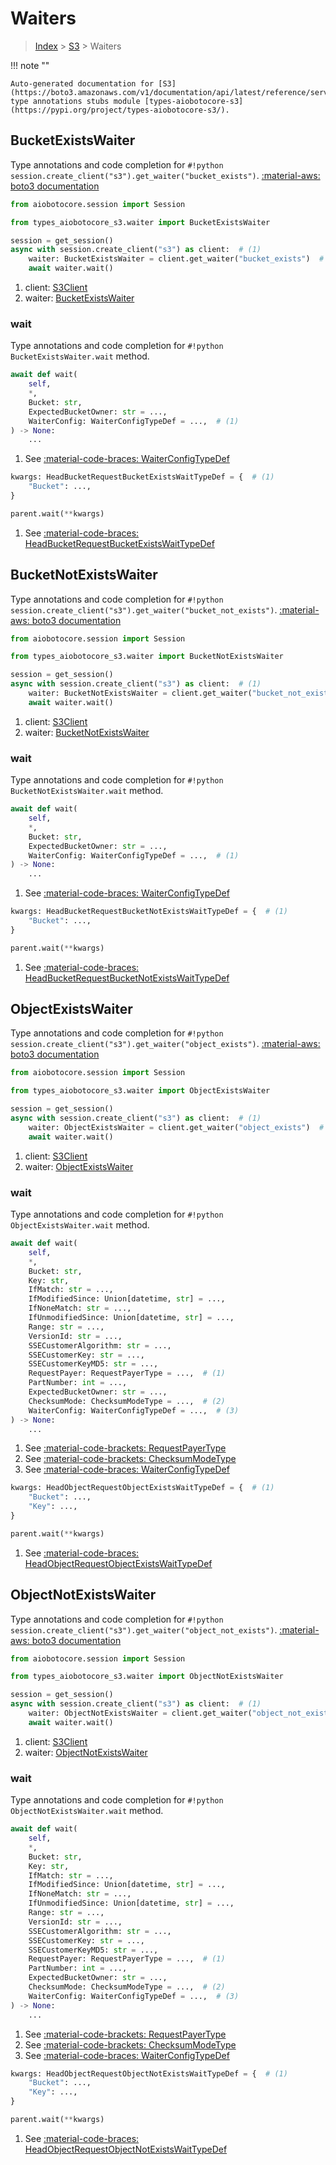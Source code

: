 # Waiters

> [Index](../README.md) > [S3](./README.md) > Waiters

!!! note ""

    Auto-generated documentation for [S3](https://boto3.amazonaws.com/v1/documentation/api/latest/reference/services/s3.html#S3)
    type annotations stubs module [types-aiobotocore-s3](https://pypi.org/project/types-aiobotocore-s3/).

## BucketExistsWaiter

Type annotations and code completion for `#!python session.create_client("s3").get_waiter("bucket_exists")`.
[:material-aws: boto3 documentation](https://boto3.amazonaws.com/v1/documentation/api/latest/reference/services/s3.html#S3.Waiter.BucketExists)

```python title="Usage example"
from aiobotocore.session import Session

from types_aiobotocore_s3.waiter import BucketExistsWaiter

session = get_session()
async with session.create_client("s3") as client:  # (1)
    waiter: BucketExistsWaiter = client.get_waiter("bucket_exists")  # (2)
    await waiter.wait()
```

1. client: [S3Client](./client.md)
2. waiter: [BucketExistsWaiter](./waiters.md#bucketexistswaiter)


### wait

Type annotations and code completion for `#!python BucketExistsWaiter.wait` method.

```python title="Method definition"
await def wait(
    self,
    *,
    Bucket: str,
    ExpectedBucketOwner: str = ...,
    WaiterConfig: WaiterConfigTypeDef = ...,  # (1)
) -> None:
    ...
```

1. See [:material-code-braces: WaiterConfigTypeDef](./type_defs.md#waiterconfigtypedef) 


```python title="Usage example with kwargs"
kwargs: HeadBucketRequestBucketExistsWaitTypeDef = {  # (1)
    "Bucket": ...,
}

parent.wait(**kwargs)
```

1. See [:material-code-braces: HeadBucketRequestBucketExistsWaitTypeDef](./type_defs.md#headbucketrequestbucketexistswaittypedef) 
## BucketNotExistsWaiter

Type annotations and code completion for `#!python session.create_client("s3").get_waiter("bucket_not_exists")`.
[:material-aws: boto3 documentation](https://boto3.amazonaws.com/v1/documentation/api/latest/reference/services/s3.html#S3.Waiter.BucketNotExists)

```python title="Usage example"
from aiobotocore.session import Session

from types_aiobotocore_s3.waiter import BucketNotExistsWaiter

session = get_session()
async with session.create_client("s3") as client:  # (1)
    waiter: BucketNotExistsWaiter = client.get_waiter("bucket_not_exists")  # (2)
    await waiter.wait()
```

1. client: [S3Client](./client.md)
2. waiter: [BucketNotExistsWaiter](./waiters.md#bucketnotexistswaiter)


### wait

Type annotations and code completion for `#!python BucketNotExistsWaiter.wait` method.

```python title="Method definition"
await def wait(
    self,
    *,
    Bucket: str,
    ExpectedBucketOwner: str = ...,
    WaiterConfig: WaiterConfigTypeDef = ...,  # (1)
) -> None:
    ...
```

1. See [:material-code-braces: WaiterConfigTypeDef](./type_defs.md#waiterconfigtypedef) 


```python title="Usage example with kwargs"
kwargs: HeadBucketRequestBucketNotExistsWaitTypeDef = {  # (1)
    "Bucket": ...,
}

parent.wait(**kwargs)
```

1. See [:material-code-braces: HeadBucketRequestBucketNotExistsWaitTypeDef](./type_defs.md#headbucketrequestbucketnotexistswaittypedef) 
## ObjectExistsWaiter

Type annotations and code completion for `#!python session.create_client("s3").get_waiter("object_exists")`.
[:material-aws: boto3 documentation](https://boto3.amazonaws.com/v1/documentation/api/latest/reference/services/s3.html#S3.Waiter.ObjectExists)

```python title="Usage example"
from aiobotocore.session import Session

from types_aiobotocore_s3.waiter import ObjectExistsWaiter

session = get_session()
async with session.create_client("s3") as client:  # (1)
    waiter: ObjectExistsWaiter = client.get_waiter("object_exists")  # (2)
    await waiter.wait()
```

1. client: [S3Client](./client.md)
2. waiter: [ObjectExistsWaiter](./waiters.md#objectexistswaiter)


### wait

Type annotations and code completion for `#!python ObjectExistsWaiter.wait` method.

```python title="Method definition"
await def wait(
    self,
    *,
    Bucket: str,
    Key: str,
    IfMatch: str = ...,
    IfModifiedSince: Union[datetime, str] = ...,
    IfNoneMatch: str = ...,
    IfUnmodifiedSince: Union[datetime, str] = ...,
    Range: str = ...,
    VersionId: str = ...,
    SSECustomerAlgorithm: str = ...,
    SSECustomerKey: str = ...,
    SSECustomerKeyMD5: str = ...,
    RequestPayer: RequestPayerType = ...,  # (1)
    PartNumber: int = ...,
    ExpectedBucketOwner: str = ...,
    ChecksumMode: ChecksumModeType = ...,  # (2)
    WaiterConfig: WaiterConfigTypeDef = ...,  # (3)
) -> None:
    ...
```

1. See [:material-code-brackets: RequestPayerType](./literals.md#requestpayertype) 
2. See [:material-code-brackets: ChecksumModeType](./literals.md#checksummodetype) 
3. See [:material-code-braces: WaiterConfigTypeDef](./type_defs.md#waiterconfigtypedef) 


```python title="Usage example with kwargs"
kwargs: HeadObjectRequestObjectExistsWaitTypeDef = {  # (1)
    "Bucket": ...,
    "Key": ...,
}

parent.wait(**kwargs)
```

1. See [:material-code-braces: HeadObjectRequestObjectExistsWaitTypeDef](./type_defs.md#headobjectrequestobjectexistswaittypedef) 
## ObjectNotExistsWaiter

Type annotations and code completion for `#!python session.create_client("s3").get_waiter("object_not_exists")`.
[:material-aws: boto3 documentation](https://boto3.amazonaws.com/v1/documentation/api/latest/reference/services/s3.html#S3.Waiter.ObjectNotExists)

```python title="Usage example"
from aiobotocore.session import Session

from types_aiobotocore_s3.waiter import ObjectNotExistsWaiter

session = get_session()
async with session.create_client("s3") as client:  # (1)
    waiter: ObjectNotExistsWaiter = client.get_waiter("object_not_exists")  # (2)
    await waiter.wait()
```

1. client: [S3Client](./client.md)
2. waiter: [ObjectNotExistsWaiter](./waiters.md#objectnotexistswaiter)


### wait

Type annotations and code completion for `#!python ObjectNotExistsWaiter.wait` method.

```python title="Method definition"
await def wait(
    self,
    *,
    Bucket: str,
    Key: str,
    IfMatch: str = ...,
    IfModifiedSince: Union[datetime, str] = ...,
    IfNoneMatch: str = ...,
    IfUnmodifiedSince: Union[datetime, str] = ...,
    Range: str = ...,
    VersionId: str = ...,
    SSECustomerAlgorithm: str = ...,
    SSECustomerKey: str = ...,
    SSECustomerKeyMD5: str = ...,
    RequestPayer: RequestPayerType = ...,  # (1)
    PartNumber: int = ...,
    ExpectedBucketOwner: str = ...,
    ChecksumMode: ChecksumModeType = ...,  # (2)
    WaiterConfig: WaiterConfigTypeDef = ...,  # (3)
) -> None:
    ...
```

1. See [:material-code-brackets: RequestPayerType](./literals.md#requestpayertype) 
2. See [:material-code-brackets: ChecksumModeType](./literals.md#checksummodetype) 
3. See [:material-code-braces: WaiterConfigTypeDef](./type_defs.md#waiterconfigtypedef) 


```python title="Usage example with kwargs"
kwargs: HeadObjectRequestObjectNotExistsWaitTypeDef = {  # (1)
    "Bucket": ...,
    "Key": ...,
}

parent.wait(**kwargs)
```

1. See [:material-code-braces: HeadObjectRequestObjectNotExistsWaitTypeDef](./type_defs.md#headobjectrequestobjectnotexistswaittypedef) 
